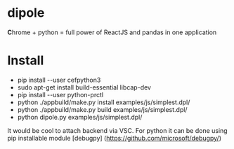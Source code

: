 # dipole

<b>C</b>hrome + python = full power of ReactJS and pandas in one application

# Install

- pip install --user cefpython3
- sudo apt-get install build-essential libcap-dev
- pip install --user python-prctl
- python ./appbuild/make.py install examples/js/simplest.dpl/
- python ./appbuild/make.py build examples/js/simplest.dpl/
- python dipole.py examples/js/simplest.dpl/

It would be cool to attach backend via VSC. For python it can be done using pip installable module [debugpy] (https://github.com/microsoft/debugpy/)
